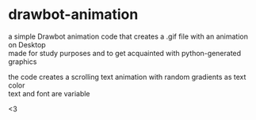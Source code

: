 # drawbot-animation
a simple Drawbot animation code that creates a .gif file with an animation on Desktop</br>
made for study purposes and to get acquainted with python-generated graphics

the code creates a scrolling text animation with random gradients as text color</br>
text and font are variable

<3

